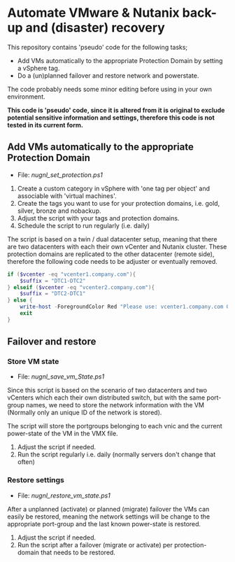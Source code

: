 # Automate VMware & Nutanix back-up and (disaster) recovery

This repository contains 'pseudo' code for the following tasks;

* Add VMs automatically to the appropriate Protection Domain by setting a vSphere tag.
* Do a (un)planned failover and restore network and powerstate.

The code probably needs some minor editing before using in your own environment.

**This code is 'pseudo' code, since it is altered from it is original to exclude potential sensitive information and settings, therefore this code is not tested in its current form.**

## Add VMs automatically to the appropriate Protection Domain

* File: *nugnl_set_protection.ps1*
  
1. Create a custom category in vSphere with 'one tag per object' and associable with 'virtual machines'.
2. Create the tags you want to use for your protection domains, i.e. gold, silver, bronze and nobackup.
3. Adjust the script with your tags and protection domains.
4. Schedule the script to run regularly (i.e. daily)

The script is based on a twin / dual datacenter setup, meaning that there are two datacenters with each their own vCenter and Nutanix cluster.
These protection domains are replicated to the other datacenter (remote side), therefore the following code needs to be adjuster or eventually removed.

```powershell
if ($vcenter -eq "vcenter1.company.com"){
    $suffix = "DTC1-DTC2"
} elseif ($vcenter -eq "vcenter2.company.com"){
    $suffix = "DTC2-DTC1"
} else {
    write-host -ForegroundColor Red "Please use: vcenter1.company.com OR vcenter2.company.com as vcenter parameter"
    exit
}
```

## Failover and restore

### Store VM state

* File: *nugnl_save_vm_State.ps1*

Since this script is based on the scenario of two datacenters and two vCenters which each their own distributed switch, but with the same port-group names, we need to store the network information with the VM (Normally only an unique ID of the network is stored).

The script will store the portgroups belonging to each vnic and the current power-state of the VM in the VMX file.

1. Adjust the script if needed.
2. Run the script regularly i.e. daily (normally servers don't change that often)

### Restore settings

* File: *nugnl_restore_vm_state.ps1*

After a unplanned (activate) or planned (migrate) failover the VMs can easily be restored, meaning the network settings will be change to the appropriate port-group and the last known power-state is restored.

1. Adjust the script if needed.
2. Run the script after a failover (migrate or activate) per protection-domain that needs to be restored.